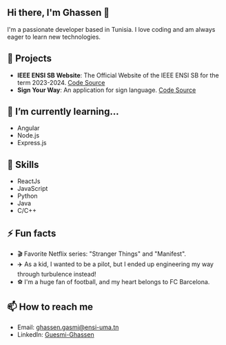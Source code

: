 ## Hi there, I'm Ghassen 👋
I'm a passionate developer based in Tunisia. I love coding and am always eager to learn new technologies.

## 🔭 Projects

- **IEEE ENSI SB Website**: The Official Website of the IEEE ENSI SB for the term 2023-2024. [Code Source](https://github.com/GuesmiGhassen/IEEE-ENSI-Student-Branch-Website.git)
- **Sign Your Way**: An application for sign language. [Code Source](https://github.com/GuesmiGhassen/Sign-Your-Way-Application.git)

## 🌱 I’m currently learning...

- Angular
- Node.js
- Express.js

## 💼 Skills

- ReactJs
- JavaScript
- Python
- Java
- C/C++

## ⚡ Fun facts

- 🎬 Favorite Netflix series: "Stranger Things" and "Manifest".
- ✈️ As a kid, I wanted to be a pilot, but I ended up engineering my way through turbulence instead!
- ⚽️ I'm a huge fan of football, and my heart belongs to FC Barcelona.

## 📫 How to reach me

- Email: [ghassen.gasmi@ensi-uma.tn](mailto:ghassen.gasmi@ensi-uma.tn)
- LinkedIn: [Guesmi-Ghassen](linkedin.com/in/guesmi-ghassen/)
